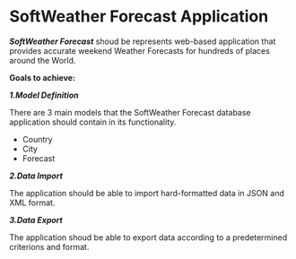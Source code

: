 # SoftWeather Forecast Application

**_SoftWeather Forecast_** shoud be represents web-based application that provides accurate weekend Weather Forecasts for hundreds of places around the World.

**Goals to achieve:**

**_1.Model Definition_**

There are 3 main models that the SoftWeather Forecast database application should contain in its functionality.

- Country
- City
- Forecast

**_2.Data Import_**

The application should be able to import hard-formatted data in JSON and XML format.

**_3.Data Export_**

The application shoud be able to export data according to a predetermined criterions and format.
